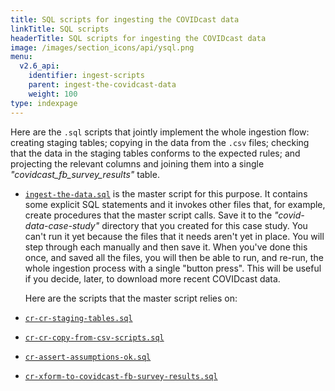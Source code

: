 ```yaml
---
title: SQL scripts for ingesting the COVIDcast data
linkTitle: SQL scripts
headerTitle: SQL scripts for ingesting the COVIDcast data
image: /images/section_icons/api/ysql.png
menu:
  v2.6_api:
    identifier: ingest-scripts
    parent: ingest-the-covidcast-data
    weight: 100
type: indexpage
---
```


Here are the `.sql` scripts that jointly implement the whole ingestion flow: creating staging tables; copying in the data from the `.csv` files; checking that the data in the staging tables conforms to the expected rules; and projecting the relevant columns and joining them into a single _"covidcast_fb_survey_results"_ table.

- [`ingest-the-data.sql`](./ingest-the-data-sql) is the master script for this purpose. It contains some explicit SQL statements and it invokes other files that, for example, create procedures that the master script calls. Save it to the _"covid-data-case-study"_ directory that you created for this case study. You can't run it yet because the files that it needs aren't yet in place. You will step through each manually and then save it. When you've done this once, and saved all the files, you will then be able to run, and re-run, the whole ingestion process with a single "button press". This will be useful if you decide, later, to download more recent COVIDcast data.

  Here are the scripts that the master script relies on:

- [`cr-cr-staging-tables.sql`](./cr-cr-staging-tables-sql)

- [`cr-cr-copy-from-csv-scripts.sql`](./cr-cr-copy-from-csv-scripts-sql)

- [`cr-assert-assumptions-ok.sql`](./cr-assert-assumptions-ok-sql)

- [`cr-xform-to-covidcast-fb-survey-results.sql`](./cr-xform-to-joined-table-sql)

